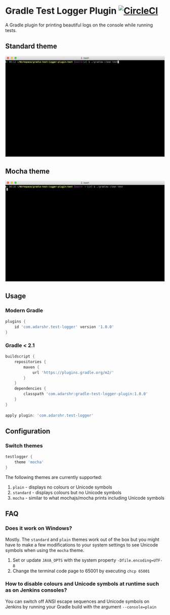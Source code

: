 # Gradle Test Logger Plugin [![CircleCI](https://circleci.com/gh/radarsh/gradle-test-logger-plugin.svg?style=svg)](https://circleci.com/gh/radarsh/gradle-test-logger-plugin)

A Gradle plugin for printing beautiful logs on the console while running tests.

## Standard theme

![Standard theme](docs/standard-theme.gif)

## Mocha theme

![Mocha theme](docs/mocha-theme.gif)

## Usage

### Modern Gradle

```groovy
plugins {
    id 'com.adarshr.test-logger' version '1.0.0'
}
```

### Gradle < 2.1

```groovy
buildscript {
    repositories {
        maven {
            url 'https://plugins.gradle.org/m2/'
        }
    }
    dependencies {
        classpath 'com.adarshr:gradle-test-logger-plugin:1.0.0'
    }
}

apply plugin: 'com.adarshr.test-logger'
```

## Configuration

### Switch themes

```groovy
testlogger {
    theme 'mocha'
}
```

The following themes are currently supported:

1. `plain` - displays no colours or Unicode symbols
2. `standard` - displays colours but no Unicode symbols
3. `mocha` - similar to what mochajs/mocha prints including Unicode symbols

## FAQ

### Does it work on Windows?

Mostly. The `standard` and `plain` themes work out of the box but you might have to make a few modifications to your system settings to see Unicode
symbols when using the `mocha` theme.

1. Set or update `JAVA_OPTS` with the system property `-Dfile.encoding=UTF-8`
2. Change the terminal code page to 65001 by executing `chcp 65001`

### How to disable colours and Unicode symbols at runtime such as on Jenkins consoles?

You can switch off ANSI escape sequences and Unicode symbols on Jenkins by running your Gradle build with the argument `--console=plain`
